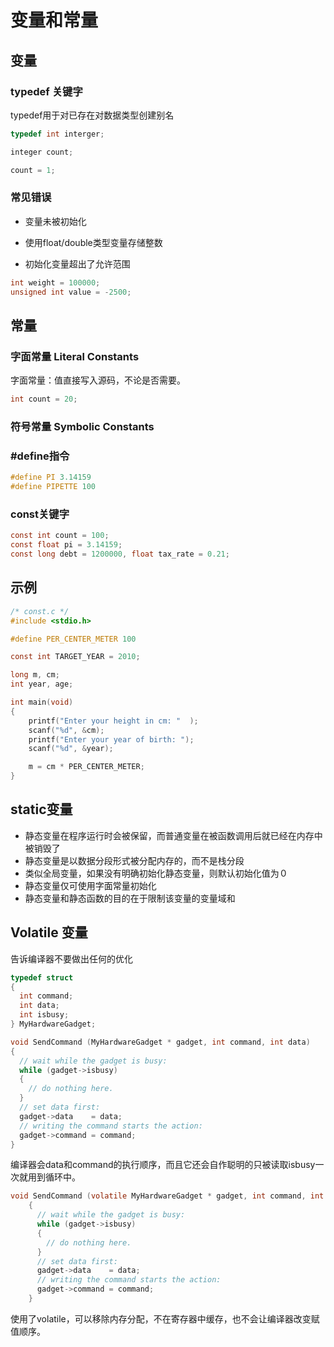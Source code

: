 # 变量和常量

## 变量

### typedef 关键字

typedef用于对已存在对数据类型创建别名

```c
typedef int interger;

integer count;

count = 1;
```

### 常见错误

- 变量未被初始化

- 使用float/double类型变量存储整数

- 初始化变量超出了允许范围

```c
int weight = 100000;
unsigned int value = -2500;
```

## 常量

### 字面常量 Literal Constants

字面常量：值直接写入源码，不论是否需要。

```c
int count = 20;
```

### 符号常量 Symbolic Constants

### #define指令

```c
#define PI 3.14159
#define PIPETTE 100
```

### const关键字

```c
const int count = 100;
const float pi = 3.14159;
const long debt = 1200000, float tax_rate = 0.21;
```

## 示例

```c
/* const.c */
#include <stdio.h>

#define PER_CENTER_METER 100

const int TARGET_YEAR = 2010;

long m, cm;
int year, age;

int main(void)
{
    printf("Enter your height in cm: "  );
    scanf("%d", &cm);
    printf("Enter your year of birth: ");
    scanf("%d", &year);

    m = cm * PER_CENTER_METER;
}
```

## static变量

- 静态变量在程序运行时会被保留，而普通变量在被函数调用后就已经在内存中被销毁了
- 静态变量是以数据分段形式被分配内存的，而不是栈分段
- 类似全局变量，如果没有明确初始化静态变量，则默认初始化值为０
- 静态变量仅可使用字面常量初始化
- 静态变量和静态函数的目的在于限制该变量的变量域和

## Volatile 变量

告诉编译器不要做出任何的优化

```c
typedef struct
{
  int command;
  int data;
  int isbusy;
} MyHardwareGadget;
```

```c
void SendCommand (MyHardwareGadget * gadget, int command, int data)
{
  // wait while the gadget is busy:
  while (gadget->isbusy)
  {
    // do nothing here.
  }
  // set data first:
  gadget->data    = data;
  // writing the command starts the action:
  gadget->command = command;
}
```

编译器会data和command的执行顺序，而且它还会自作聪明的只被读取isbusy一次就用到循环中。

```c
void SendCommand (volatile MyHardwareGadget * gadget, int command, int data)
    {
      // wait while the gadget is busy:
      while (gadget->isbusy)
      {
        // do nothing here.
      }
      // set data first:
      gadget->data    = data;
      // writing the command starts the action:
      gadget->command = command;
    }
```

使用了volatile，可以移除内存分配，不在寄存器中缓存，也不会让编译器改变赋值顺序。
